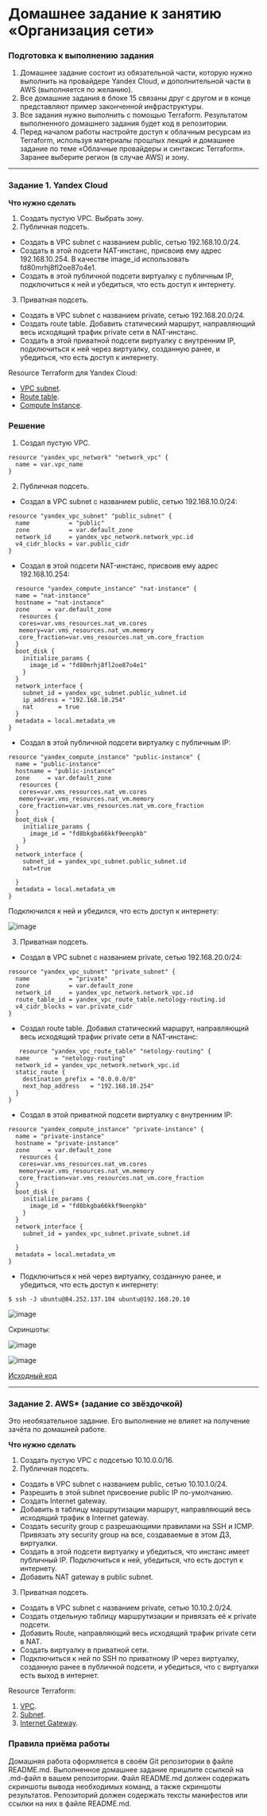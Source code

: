 # Домашнее задание к занятию «Организация сети»

### Подготовка к выполнению задания

1. Домашнее задание состоит из обязательной части, которую нужно выполнить на провайдере Yandex Cloud, и дополнительной части в AWS (выполняется по желанию). 
2. Все домашние задания в блоке 15 связаны друг с другом и в конце представляют пример законченной инфраструктуры.  
3. Все задания нужно выполнить с помощью Terraform. Результатом выполненного домашнего задания будет код в репозитории. 
4. Перед началом работы настройте доступ к облачным ресурсам из Terraform, используя материалы прошлых лекций и домашнее задание по теме «Облачные провайдеры и синтаксис Terraform». Заранее выберите регион (в случае AWS) и зону.

---
### Задание 1. Yandex Cloud 

**Что нужно сделать**

1. Создать пустую VPC. Выбрать зону.
2. Публичная подсеть.

 - Создать в VPC subnet с названием public, сетью 192.168.10.0/24.
 - Создать в этой подсети NAT-инстанс, присвоив ему адрес 192.168.10.254. В качестве image_id использовать fd80mrhj8fl2oe87o4e1.
 - Создать в этой публичной подсети виртуалку с публичным IP, подключиться к ней и убедиться, что есть доступ к интернету.
3. Приватная подсеть.
 - Создать в VPC subnet с названием private, сетью 192.168.20.0/24.
 - Создать route table. Добавить статический маршрут, направляющий весь исходящий трафик private сети в NAT-инстанс.
 - Создать в этой приватной подсети виртуалку с внутренним IP, подключиться к ней через виртуалку, созданную ранее, и убедиться, что есть доступ к интернету.

Resource Terraform для Yandex Cloud:

- [VPC subnet](https://registry.terraform.io/providers/yandex-cloud/yandex/latest/docs/resources/vpc_subnet).
- [Route table](https://registry.terraform.io/providers/yandex-cloud/yandex/latest/docs/resources/vpc_route_table).
- [Compute Instance](https://registry.terraform.io/providers/yandex-cloud/yandex/latest/docs/resources/compute_instance).

### Решение

1. Создал пустую VPC.

```
resource "yandex_vpc_network" "network_vpc" {
  name = var.vpc_name
}
```
   
2. Публичная подсеть.

 - Создал в VPC subnet с названием public, сетью 192.168.10.0/24:

```
resource "yandex_vpc_subnet" "public_subnet" {
  name           = "public"
  zone           = var.default_zone
  network_id     = yandex_vpc_network.network_vpc.id
  v4_cidr_blocks = var.public_cidr
}

```
   
 - Создал в этой подсети NAT-инстанс, присвоив ему адрес 192.168.10.254:

```
  resource "yandex_compute_instance" "nat-instance" {
  name = "nat-instance"
  hostname = "nat-instance"
  zone     = var.default_zone
   resources {
   cores=var.vms_resources.nat_vm.cores
   memory=var.vms_resources.nat_vm.memory
   core_fraction=var.vms_resources.nat_vm.core_fraction
  }
  boot_disk {
    initialize_params {
      image_id = "fd80mrhj8fl2oe87o4e1"
    }
  }
  network_interface {
    subnet_id = yandex_vpc_subnet.public_subnet.id
    ip_address = "192.168.10.254"
    nat       = true
  }
  metadata = local.metadata_vm
}
```
   
 - Создал в этой публичной подсети виртуалку с публичным IP:

```
resource "yandex_compute_instance" "public-instance" {
  name = "public-instance"
  hostname = "public-instance"
  zone     = var.default_zone
   resources {
   cores=var.vms_resources.nat_vm.cores
   memory=var.vms_resources.nat_vm.memory
   core_fraction=var.vms_resources.nat_vm.core_fraction
  }
  boot_disk {
    initialize_params {
      image_id = "fd8bkgba66kkf9eenpkb"
    }
  }
  network_interface {
    subnet_id = yandex_vpc_subnet.public_subnet.id
    nat=true
    
  }
  metadata = local.metadata_vm
}
```

   Подключился к ней и убедился, что есть доступ к интернету:

![image](https://github.com/user-attachments/assets/ff107e3b-275a-4e72-99fd-c9e5e201404a)

   
3. Приватная подсеть.
 - Создал в VPC subnet с названием private, сетью 192.168.20.0/24:

```
resource "yandex_vpc_subnet" "private_subnet" {
  name           = "private"
  zone           = var.default_zone
  network_id     = yandex_vpc_network.network_vpc.id
  route_table_id = yandex_vpc_route_table.netology-routing.id
  v4_cidr_blocks = var.private_cidr
}

```
   
 - Создал route table. Добавил статический маршрут, направляющий весь исходящий трафик private сети в NAT-инстанс:

```
   resource "yandex_vpc_route_table" "netology-routing" {
  name       = "netology-routing"
  network_id = yandex_vpc_network.network_vpc.id
  static_route {
    destination_prefix = "0.0.0.0/0"
    next_hop_address   = "192.168.10.254"
  }
}
```
 
 - Создал в этой приватной подсети виртуалку с внутренним IP:

```
resource "yandex_compute_instance" "private-instance" {
  name = "private-instance"
  hostname = "private-instance"
  zone     = var.default_zone
   resources {
   cores=var.vms_resources.nat_vm.cores
   memory=var.vms_resources.nat_vm.memory
   core_fraction=var.vms_resources.nat_vm.core_fraction
  }
  boot_disk {
    initialize_params {
      image_id = "fd8bkgba66kkf9eenpkb"
    }
  }
  network_interface {
    subnet_id = yandex_vpc_subnet.private_subnet.id
    
  }
  metadata = local.metadata_vm
}
```

- Подключиться к ней через виртуалку, созданную ранее, и убедиться, что есть доступ к интернету:

```
$ ssh -J ubuntu@84.252.137.104 ubuntu@192.168.20.10
```

![image](https://github.com/user-attachments/assets/5c070b4b-9371-4f38-87fd-fac7870892c4)



Скриншоты:

![image](https://github.com/user-attachments/assets/a4741442-e3cd-4bdb-a2f4-505eee3d97ac)

![image](https://github.com/user-attachments/assets/00815cd1-7d65-441e-a41e-f5ef3cdb4753)


[Исходный код](https://github.com/LexionN/SHDEVOPS-4/tree/main/clopro-homeworks/1/src)

---
### Задание 2. AWS* (задание со звёздочкой)

Это необязательное задание. Его выполнение не влияет на получение зачёта по домашней работе.

**Что нужно сделать**

1. Создать пустую VPC с подсетью 10.10.0.0/16.
2. Публичная подсеть.

 - Создать в VPC subnet с названием public, сетью 10.10.1.0/24.
 - Разрешить в этой subnet присвоение public IP по-умолчанию.
 - Создать Internet gateway.
 - Добавить в таблицу маршрутизации маршрут, направляющий весь исходящий трафик в Internet gateway.
 - Создать security group с разрешающими правилами на SSH и ICMP. Привязать эту security group на все, создаваемые в этом ДЗ, виртуалки.
 - Создать в этой подсети виртуалку и убедиться, что инстанс имеет публичный IP. Подключиться к ней, убедиться, что есть доступ к интернету.
 - Добавить NAT gateway в public subnet.
3. Приватная подсеть.
 - Создать в VPC subnet с названием private, сетью 10.10.2.0/24.
 - Создать отдельную таблицу маршрутизации и привязать её к private подсети.
 - Добавить Route, направляющий весь исходящий трафик private сети в NAT.
 - Создать виртуалку в приватной сети.
 - Подключиться к ней по SSH по приватному IP через виртуалку, созданную ранее в публичной подсети, и убедиться, что с виртуалки есть выход в интернет.

Resource Terraform:

1. [VPC](https://registry.terraform.io/providers/hashicorp/aws/latest/docs/resources/vpc).
1. [Subnet](https://registry.terraform.io/providers/hashicorp/aws/latest/docs/resources/subnet).
1. [Internet Gateway](https://registry.terraform.io/providers/hashicorp/aws/latest/docs/resources/internet_gateway).

### Правила приёма работы

Домашняя работа оформляется в своём Git репозитории в файле README.md. Выполненное домашнее задание пришлите ссылкой на .md-файл в вашем репозитории.
Файл README.md должен содержать скриншоты вывода необходимых команд, а также скриншоты результатов.
Репозиторий должен содержать тексты манифестов или ссылки на них в файле README.md.
